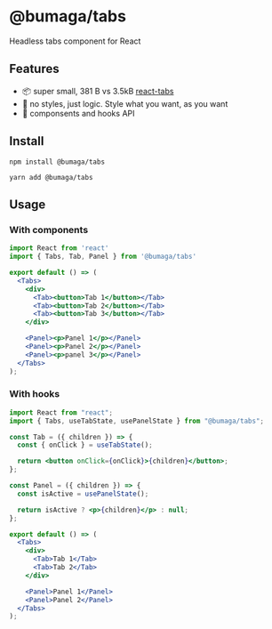# @bumaga/tabs

Headless tabs component for React

## Features

- 📦 super small, 381 B vs 3.5kB [react-tabs](https://github.com/reactjs/react-tabs) 
- 🚫 no styles, just logic. Style what you want, as you want
- 🎣 componsents and hooks API

## Install

```
npm install @bumaga/tabs
```

```
yarn add @bumaga/tabs
```

## Usage

### With components

```jsx
import React from 'react'
import { Tabs, Tab, Panel } from '@bumaga/tabs' 

export default () => (
  <Tabs>
    <div>
      <Tab><button>Tab 1</button></Tab>
      <Tab><button>Tab 2</button></Tab>
      <Tab><button>Tab 3</button></Tab>
    </div>

    <Panel><p>Panel 1</p></Panel>
    <Panel><p>Panel 2</p></Panel>
    <Panel><p>panel 3</p></Panel>
  </Tabs>
);
```

### With hooks

```jsx
import React from "react";
import { Tabs, useTabState, usePanelState } from "@bumaga/tabs";

const Tab = ({ children }) => {
  const { onClick } = useTabState();

  return <button onClick={onClick}>{children}</button>;
};

const Panel = ({ children }) => {
  const isActive = usePanelState();

  return isActive ? <p>{children}</p> : null;
};

export default () => (
  <Tabs>
    <div>
      <Tab>Tab 1</Tab>
      <Tab>Tab 2</Tab>
    </div>

    <Panel>Panel 1</Panel>
    <Panel>Panel 2</Panel>
  </Tabs>
);
```
